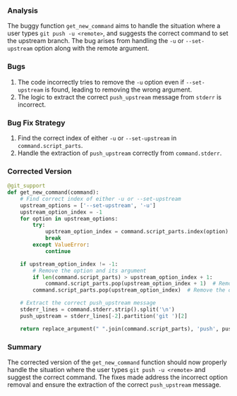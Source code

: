 ### Analysis
The buggy function `get_new_command` aims to handle the situation where a user types `git push -u <remote>`, and suggests the correct command to set the upstream branch. The bug arises from handling the `-u` or `--set-upstream` option along with the remote argument.

### Bugs
1. The code incorrectly tries to remove the `-u` option even if `--set-upstream` is found, leading to removing the wrong argument.
2. The logic to extract the correct `push_upstream` message from `stderr` is incorrect.

### Bug Fix Strategy
1. Find the correct index of either `-u` or `--set-upstream` in `command.script_parts`.
2. Handle the extraction of `push_upstream` correctly from `command.stderr`.

### Corrected Version
```python
@git_support
def get_new_command(command):
    # Find correct index of either -u or --set-upstream
    upstream_options = ['--set-upstream', '-u']
    upstream_option_index = -1
    for option in upstream_options:
        try:
            upstream_option_index = command.script_parts.index(option)
            break
        except ValueError:
            continue

    if upstream_option_index != -1:
        # Remove the option and its argument
        if len(command.script_parts) > upstream_option_index + 1:
            command.script_parts.pop(upstream_option_index + 1)  # Remove the argument
        command.script_parts.pop(upstream_option_index)  # Remove the option itself

    # Extract the correct push_upstream message
    stderr_lines = command.stderr.strip().split('\n')
    push_upstream = stderr_lines[-2].partition('git ')[2]

    return replace_argument(" ".join(command.script_parts), 'push', push_upstream)
```

### Summary
The corrected version of the `get_new_command` function should now properly handle the situation where the user types `git push -u <remote>` and suggest the correct command. The fixes made address the incorrect option removal and ensure the extraction of the correct `push_upstream` message.